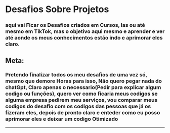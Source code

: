# Desafios Sobre Projetos

### aqui vai Ficar os Desafios criados em Cursos, Ias ou até mesmo em TikTok, mas o objetivo aqui mesmo e aprender e ver até aonde os meus conhecimentos estão indo e aprimorar eles claro.

## Meta:

### Pretendo finalizar todos os meu desafios de uma vez só, mesmo que demore Horas para isso, Não quero pegar nada do chatGpt, Claro apenas o necessario(Pedir para explicar algum codigo ou funções), quero ver como ficaria meus codigos se alguma empresa pedirem meu serviços, vou comparar meus codigos do desafio com os codigos das pessoas que já os fizeram eles, depois de pronto claro e enteder como eu posso aprimorar eles e deixar um codigo **Otimizado**

---
